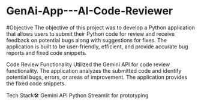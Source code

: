 # GenAi-App---AI-Code-Reviewer
#Objective
The objective of this project was to develop a Python application that allows users to submit their Python code for review and receive feedback on potential bugs along with suggestions for fixes. The application is built to be user-friendly, efficient, and provide accurate bug reports and fixed code snippets.

Code Review Functionality
Utilized the Gemini API for code review functionality.
The application analyzes the submitted code and identify potential bugs, errors, or areas of improvement.
The application provides the fixed code snippets.

Tech Stack🛠
Gemini API
Python
Streamlit for prototyping
